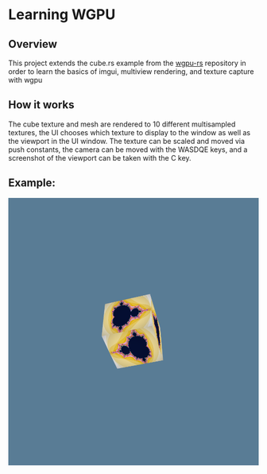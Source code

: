 # Learning WGPU

## Overview
This project extends the cube.rs example from the [wgpu-rs](https://github.com/gfx-rs/wgpu-rs) repository in order to learn the basics of imgui, multiview rendering, and texture capture with wgpu

## How it works
The cube texture and mesh are rendered to 10 different multisampled textures, the UI chooses which texture to display to the window as well as the viewport in the UI window. The texture can be scaled and moved via push constants, the camera can be moved with the WASDQE keys, and a screenshot of the viewport can be taken with the C key.  

## Example:
![capture](capture.png)
